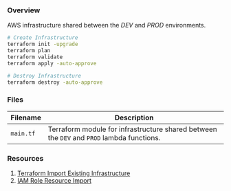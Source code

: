 ### Overview

AWS infrastructure shared between the *DEV* and *PROD* environments.

```bash
# Create Infrastructure
terraform init -upgrade
terraform plan
terraform validate
terraform apply -auto-approve

# Destroy Infrastructure
terraform destroy -auto-approve
```

### Files

| Filename            | Description                                                                                  |
|---------------------|----------------------------------------------------------------------------------------------|
| `main.tf`           | Terraform module for infrastructure shared between the `DEV` and `PROD` lambda functions.    |

### Resources

1. [Terraform Import Existing Infrastructure](https://learn.hashicorp.com/terraform/state/import)
2. [IAM Role Resource Import](https://www.terraform.io/docs/providers/aws/r/iam_role.html#import)